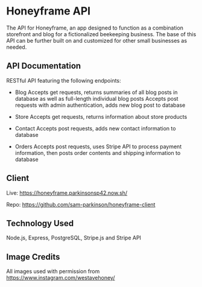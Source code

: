 # Honeyframe API

The API for Honeyframe, an app designed to function as a combination storefront and blog for a fictionalized beekeeping business. The base of this API can be further built on and customized for other small businesses as needed.

## API Documentation

RESTful API featuring the following endpoints:

  - Blog
    Accepts get requests, returns summaries of all blog posts in database as well as full-length individual blog posts
    Accepts post requests with admin authentication, adds new blog post to database

  - Store
    Accepts get requests, returns information about store products

  - Contact
    Accepts post requests, adds new contact information to database

  - Orders
    Accepts post requests, uses Stripe API to process payment information, then posts order contents and shipping information to database

## Client

Live: https://honeyframe.parkinsonsp42.now.sh/

Repo: https://github.com/sam-parkinson/honeyframe-client

## Technology Used

Node.js, Express, PostgreSQL, Stripe.js and Stripe API

## Image Credits

All images used with permission from https://www.instagram.com/westavehoney/
